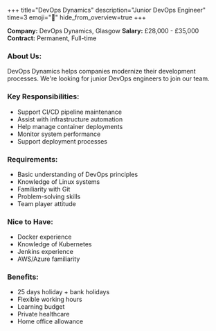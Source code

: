 +++
title="DevOps Dynamics"
description="Junior DevOps Engineer"
time=3
emoji="🔄"
hide_from_overview=true
+++

**Company:** DevOps Dynamics, Glasgow
**Salary:** £28,000 - £35,000
**Contract:** Permanent, Full-time

### About Us:

DevOps Dynamics helps companies modernize their development processes. We're looking for junior DevOps engineers to join our team.

### Key Responsibilities:

- Support CI/CD pipeline maintenance
- Assist with infrastructure automation
- Help manage container deployments
- Monitor system performance
- Support deployment processes

### Requirements:

- Basic understanding of DevOps principles
- Knowledge of Linux systems
- Familiarity with Git
- Problem-solving skills
- Team player attitude

### Nice to Have:

- Docker experience
- Knowledge of Kubernetes
- Jenkins experience
- AWS/Azure familiarity

### Benefits:

- 25 days holiday + bank holidays
- Flexible working hours
- Learning budget
- Private healthcare
- Home office allowance
